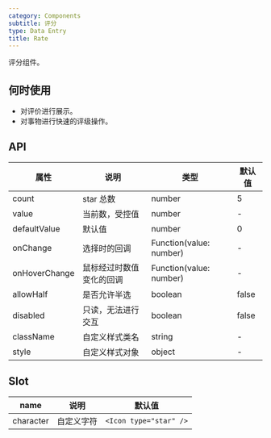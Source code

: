 ```yaml
---
category: Components
subtitle: 评分
type: Data Entry
title: Rate
---
```


评分组件。

## 何时使用

- 对评价进行展示。
- 对事物进行快速的评级操作。

## API

| 属性        | 说明           | 类型               | 默认值       |
|------------|----------------|-------------------|-------------|
| count    | star 总数 | number | 5 |
| value | 当前数，受控值 | number | - |
| defaultValue | 默认值 | number | 0 |
| onChange | 选择时的回调 | Function(value: number) | - |
| onHoverChange | 鼠标经过时数值变化的回调 | Function(value: number) | - |
| allowHalf | 是否允许半选   | boolean | false |
| disabled | 只读，无法进行交互 | boolean | false |
| className | 自定义样式类名 | string | - |
| style | 自定义样式对象 | object | - |

## Slot

| name        | 说明           | 默认值       |
|------------|----------------|-------------|
| character    | 自定义字符 | `<Icon type="star" />`
